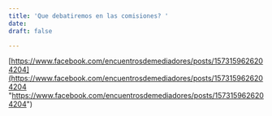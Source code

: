 ```yaml
---
title: 'Que debatiremos en las comisiones? '
date: 
draft: false

---
```

[https://www.facebook.com/encuentrosdemediadores/posts/1573159626204204](https://www.facebook.com/encuentrosdemediadores/posts/1573159626204204 "https://www.facebook.com/encuentrosdemediadores/posts/1573159626204204")